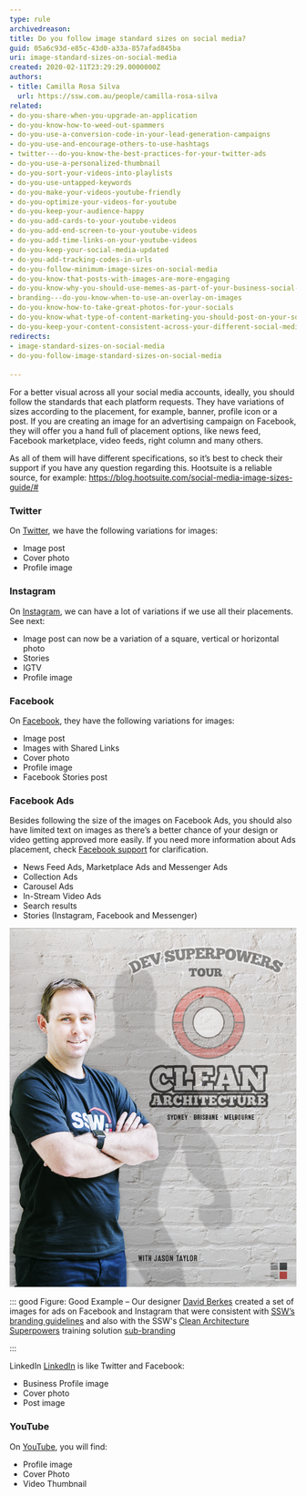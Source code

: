 ```yaml
---
type: rule
archivedreason: 
title: Do you follow image standard sizes on social media?
guid: 05a6c93d-e85c-43d0-a33a-857afad845ba
uri: image-standard-sizes-on-social-media
created: 2020-02-11T23:29:29.0000000Z
authors:
- title: Camilla Rosa Silva
  url: https://ssw.com.au/people/camilla-rosa-silva
related:
- do-you-share-when-you-upgrade-an-application
- do-you-know-how-to-weed-out-spammers
- do-you-use-a-conversion-code-in-your-lead-generation-campaigns
- do-you-use-and-encourage-others-to-use-hashtags
- twitter---do-you-know-the-best-practices-for-your-twitter-ads
- do-you-use-a-personalized-thumbnail
- do-you-sort-your-videos-into-playlists
- do-you-use-untapped-keywords
- do-you-make-your-videos-youtube-friendly
- do-you-optimize-your-videos-for-youtube
- do-you-keep-your-audience-happy
- do-you-add-cards-to-your-youtube-videos
- do-you-add-end-screen-to-your-youtube-videos
- do-you-add-time-links-on-your-youtube-videos
- do-you-keep-your-social-media-updated
- do-you-add-tracking-codes-in-urls
- do-you-follow-minimum-image-sizes-on-social-media
- do-you-know-that-posts-with-images-are-more-engaging
- do-you-know-why-you-should-use-memes-as-part-of-your-business-social-media-content
- branding---do-you-know-when-to-use-an-overlay-on-images
- do-you-know-how-to-take-great-photos-for-your-socials
- do-you-know-what-type-of-content-marketing-you-should-post-on-your-socials
- do-you-keep-your-content-consistent-across-your-different-social-media-platforms
redirects:
- image-standard-sizes-on-social-media
- do-you-follow-image-standard-sizes-on-social-media

---
```


For a better visual across all your social media accounts, ideally, you should follow the standards that each platform requests. They have variations of sizes according to the placement, for example, banner, profile icon or a post. If you are creating an image for an advertising campaign on Facebook, they will offer you a hand full of placement options, like news feed, Facebook marketplace, video feeds, right column and many others.


<!--endintro-->

As all of them will have different specifications, so it’s best to check their support if you have any question regarding this. Hootsuite is a reliable source, for example: https://blog.hootsuite.com/social-media-image-sizes-guide/#

### Twitter

On [Twitter](https://www.twitter.com/), we have the following variations for images:

* Image post
* Cover photo
* Profile image




### Instagram


On [Instagram](https://www.instagram.com/), we can have a lot of variations if we use all their placements. See next:

* Image post can now be a variation of a square, vertical or horizontal photo
* Stories
* IGTV
* Profile image




### Facebook

On [Facebook](https://www.facebook.com/), they have the following variations for images:

* Image post
* Images with Shared Links
* Cover photo
* Profile image
* Facebook Stories post




### Facebook Ads


Besides following the size of the images on Facebook Ads, you should also have limited text on images as there’s a better chance of your design or video getting approved more easily. If you need more information about Ads placement, check [Facebook support](https://www.facebook.com/business/help/407108559393196?id=369787570424415) for clarification.

* News Feed Ads, Marketplace Ads and Messenger Ads
* Collection Ads
* Carousel Ads
* In-Stream Video Ads
* Search results
* Stories (Instagram, Facebook and Messenger)




![](jason2.png)

::: good
Figure: Good Example – Our designer [David Berkes](https://www.ssw.com.au/people/david-berkes) created a set of images for ads on Facebook and Instagram that were consistent with [SSW’s branding guidelines](https://www.ssw.com.au/ssw/logo/ssw/) and also with the SSW's [Clean Architecture Superpowers](https://www.ssw.com.au/ssw/Events/Training/Clean-Architecture-Superpowers-Tour.aspx) training solution [sub-branding](https://www.ssw.com.au/ssw/logo/)

:::
 
LinkedIn
[LinkedIn](https://www.linkedin.com/) is like Twitter and Facebook:

* Business Profile image
* Cover photo
* Post image




### YouTube


On [YouTube](https://www.youtube.com/), you will find:

* Profile image
* Cover Photo
* Video Thumbnail
